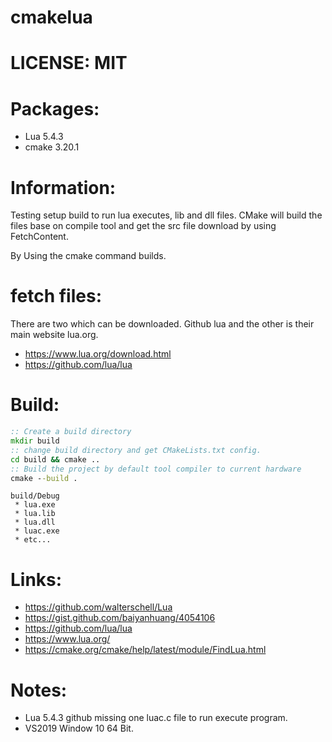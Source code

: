 # cmakelua

# LICENSE: MIT

# Packages:
 * Lua 5.4.3
 * cmake 3.20.1

# Information:
  Testing setup build to run lua executes, lib and dll files. CMake will build the files base on compile tool and get the src file download by using FetchContent.

  By Using the cmake command builds.

# fetch files:
  There are two which can be downloaded. Github lua and the other is their main website lua.org.

  * https://www.lua.org/download.html
  * https://github.com/lua/lua

# Build:

```bat
:: Create a build directory
mkdir build 
:: change build directory and get CMakeLists.txt config.
cd build && cmake ..
:: Build the project by default tool compiler to current hardware
cmake --build . 
```

```
build/Debug
 * lua.exe
 * lua.lib
 * lua.dll
 * luac.exe
 * etc...
```

# Links:
 * https://github.com/walterschell/Lua
 * https://gist.github.com/baiyanhuang/4054106
 * https://github.com/lua/lua
 * https://www.lua.org/
 * https://cmake.org/cmake/help/latest/module/FindLua.html

# Notes:
  * Lua 5.4.3 github missing one luac.c file to run execute program.
  * VS2019 Window 10 64 Bit.